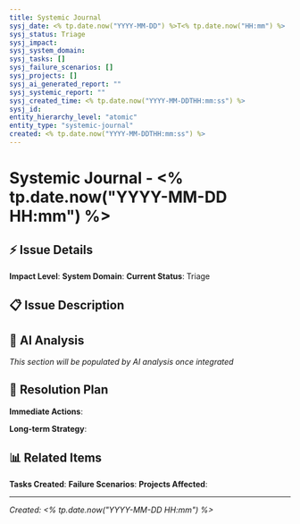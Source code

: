 ```yaml
---
title: Systemic Journal
sysj_date: <% tp.date.now("YYYY-MM-DD") %>T<% tp.date.now("HH:mm") %>
sysj_status: Triage
sysj_impact: 
sysj_system_domain: 
sysj_tasks: []
sysj_failure_scenarios: []
sysj_projects: []
sysj_ai_generated_report: ""
sysj_systemic_report: ""
sysj_created_time: <% tp.date.now("YYYY-MM-DDTHH:mm:ss") %>
sysj_id: 
entity_hierarchy_level: "atomic"
entity_type: "systemic-journal"
created: <% tp.date.now("YYYY-MM-DDTHH:mm:ss") %>
---
```


# Systemic Journal - <% tp.date.now("YYYY-MM-DD HH:mm") %>

## ⚡ Issue Details

**Impact Level**: 
**System Domain**: 
**Current Status**: Triage

## 📋 Issue Description

## 🤖 AI Analysis

*This section will be populated by AI analysis once integrated*

## 🎯 Resolution Plan

**Immediate Actions**: 

**Long-term Strategy**: 

## 📊 Related Items

**Tasks Created**: 
**Failure Scenarios**: 
**Projects Affected**: 

---

*Created: <% tp.date.now("YYYY-MM-DD HH:mm") %>*

